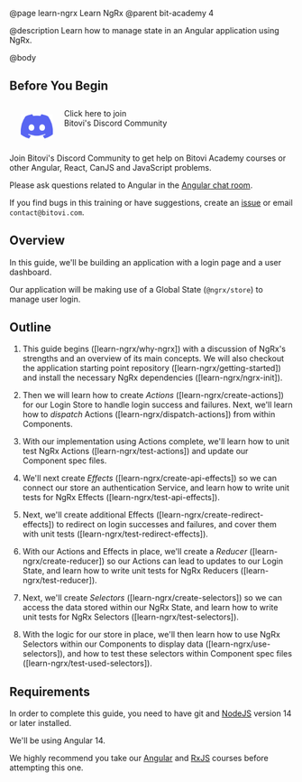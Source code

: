 @page learn-ngrx Learn NgRx
@parent bit-academy 4

@description Learn how to manage state in an Angular application using NgRx.

@body

## Before You Begin


<p><a href="https://discord.gg/J7ejFsZnJ4">
<img src="./static/img/discord.png"
  style="float:left; margin:20px" width="57"/> <span style="margin-top: 10px;display: inline-block;">Click here to join<br/>Bitovi's Discord Community</span></a></p>

<br/>

Join Bitovi's Discord Community to get help on Bitovi Academy courses or other
Angular, React, CanJS and JavaScript problems.

Please ask questions related to Angular in the [Angular chat room](https://discord.gg/Qv26e4uq5z).

If you find bugs in this training or have suggestions, create an [issue](https://github.com/bitovi/academy/issues) or email `contact@bitovi.com`.


## Overview

In this guide, we'll be building an application with a login page and a user dashboard.

Our application will be making use of a Global State (`@ngrx/store`) to manage user login.


## Outline

1. This guide begins ([learn-ngrx/why-ngrx]) with a discussion of NgRx's strengths and an overview of its main concepts. We will also checkout the application starting point repository ([learn-ngrx/getting-started]) and install the necessary NgRx dependencies ([learn-ngrx/ngrx-init]).

2. Then we will learn how to create _Actions_ ([learn-ngrx/create-actions]) for our Login Store to handle login success and failures. Next, we'll learn how to _dispatch_ Actions ([learn-ngrx/dispatch-actions]) from within Components.

3. With our implementation using Actions complete, we'll learn how to unit test NgRx Actions ([learn-ngrx/test-actions]) and update our Component spec files. 

4. We'll next create _Effects_ ([learn-ngrx/create-api-effects]) so we can connect our store an authentication Service, and learn how to write unit tests for NgRx Effects ([learn-ngrx/test-api-effects]).

5. Next, we'll create additional Effects ([learn-ngrx/create-redirect-effects]) to redirect on login successes and failures, and cover them with unit tests ([learn-ngrx/test-redirect-effects]).

6. With our Actions and Effects in place, we'll create a _Reducer_ ([learn-ngrx/create-reducer]) so our Actions can lead to updates to our Login State, and learn how to write unit tests for NgRx Reducers ([learn-ngrx/test-reducer]).

7. Next, we'll create _Selectors_ ([learn-ngrx/create-selectors]) so we can access the data stored within our NgRx State, and learn how to write unit tests for NgRx Selectors ([learn-ngrx/test-selectors]).

8. With the logic for our store in place, we'll then learn how to use NgRx Selectors within our Components to display data ([learn-ngrx/use-selectors]), and how to test these selectors within Component spec files ([learn-ngrx/test-used-selectors]).


## Requirements

In order to complete this guide, you need to have git and [NodeJS](https://nodejs.org/en/) version 14 or later installed.

We'll be using Angular 14.

We highly recommend you take our [Angular](../learn-angular.html) and [RxJS](../learn-rxjs.html) courses before attempting this one.
